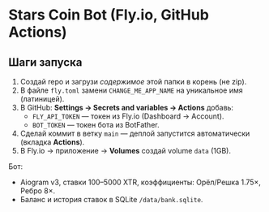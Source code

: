 # Stars Coin Bot (Fly.io, GitHub Actions)

## Шаги запуска
1. Создай repo и загрузи *содержимое* этой папки в корень (не zip).
2. В файле `fly.toml` замени `CHANGE_ME_APP_NAME` на уникальное имя (латиницей).
3. В GitHub: **Settings → Secrets and variables → Actions** добавь:
   - `FLY_API_TOKEN` — токен из Fly.io (Dashboard → Account).
   - `BOT_TOKEN` — токен бота из BotFather.
4. Сделай коммит в ветку `main` — деплой запустится автоматически (вкладка **Actions**).
5. В Fly.io → приложение → **Volumes** создай volume `data` (1GB).

Бот:
- Aiogram v3, ставки 100–5000 XTR, коэффициенты: Орёл/Решка 1.75×, Ребро 8×.
- Баланс и история ставок в SQLite `/data/bank.sqlite`.
